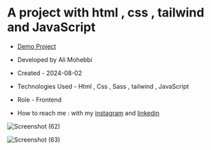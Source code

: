 # A project with html , css , tailwind and JavaScript

- [Demo Project](https://ali-mohebbi-developer.github.io/music-player/)

- Developed by Ali Mohebbi

- Created - 2024-08-02

- Technologies Used - Html , Css , Sass , tailwind , JavaScript

- Role - Frontend

- How to reach me : with my [instagram](https://www.instagram.com/Ali_Mohebbi_Developer) and [linkedin](https://www.linkedin.com/in/ali-mohebbi-7165b7265/)

![Screenshot (62)](https://github.com/user-attachments/assets/1bf61a4d-7dd6-4f2e-82e9-bb9d781d856a)

![Screenshot (63)](https://github.com/user-attachments/assets/7360b99d-d9b7-4309-966f-41993cadcf23)
